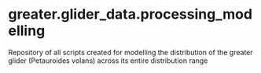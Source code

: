 # greater.glider_data.processing_modelling
Repository of all scripts created for modelling the distribution of the greater glider (Petauroides volans) across its entire distribution range
